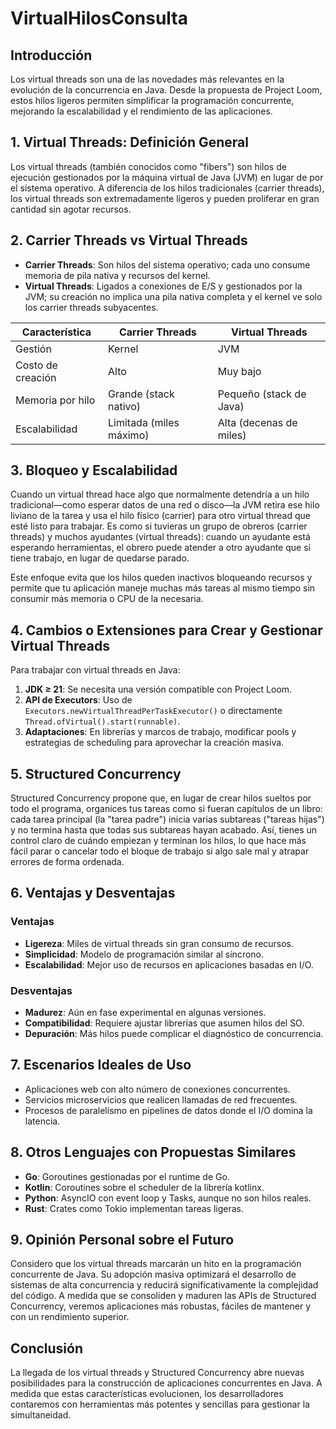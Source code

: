 # VirtualHilosConsulta

## Introducción

Los virtual threads son una de las novedades más relevantes en la evolución de la concurrencia en Java. Desde la propuesta de Project Loom, estos hilos ligeros permiten simplificar la programación concurrente, mejorando la escalabilidad y el rendimiento de las aplicaciones.

## 1. Virtual Threads: Definición General

Los virtual threads (también conocidos como "fibers") son hilos de ejecución gestionados por la máquina virtual de Java (JVM) en lugar de por el sistema operativo. A diferencia de los hilos tradicionales (carrier threads), los virtual threads son extremadamente ligeros y pueden proliferar en gran cantidad sin agotar recursos.

## 2. Carrier Threads vs Virtual Threads

* **Carrier Threads**: Son hilos del sistema operativo; cada uno consume memoria de pila nativa y recursos del kernel.
* **Virtual Threads**: Ligados a conexiones de E/S y gestionados por la JVM; su creación no implica una pila nativa completa y el kernel ve solo los carrier threads subyacentes.

| Característica    | Carrier Threads         | Virtual Threads         |
| ----------------- | ----------------------- | ----------------------- |
| Gestión           | Kernel                  | JVM                     |
| Costo de creación | Alto                    | Muy bajo                |
| Memoria por hilo  | Grande (stack nativo)   | Pequeño (stack de Java) |
| Escalabilidad     | Limitada (miles máximo) | Alta (decenas de miles) |

## 3. Bloqueo y Escalabilidad

Cuando un virtual thread hace algo que normalmente detendría a un hilo tradicional—como esperar datos de una red o disco—la JVM retira ese hilo liviano de la tarea y usa el hilo físico (carrier) para otro virtual thread que esté listo para trabajar. Es como si tuvieras un grupo de obreros (carrier threads) y muchos ayudantes (virtual threads): cuando un ayudante está esperando herramientas, el obrero puede atender a otro ayudante que sí tiene trabajo, en lugar de quedarse parado.

Este enfoque evita que los hilos queden inactivos bloqueando recursos y permite que tu aplicación maneje muchas más tareas al mismo tiempo sin consumir más memoria o CPU de la necesaria.

## 4. Cambios o Extensiones para Crear y Gestionar Virtual Threads

Para trabajar con virtual threads en Java:

1. **JDK ≥ 21**: Se necesita una versión compatible con Project Loom.
2. **API de Executors**: Uso de `Executors.newVirtualThreadPerTaskExecutor()` o directamente `Thread.ofVirtual().start(runnable)`.
3. **Adaptaciones**: En librerías y marcos de trabajo, modificar pools y estrategias de scheduling para aprovechar la creación masiva.

## 5. Structured Concurrency

Structured Concurrency propone que, en lugar de crear hilos sueltos por todo el programa, organices tus tareas como si fueran capítulos de un libro: cada tarea principal (la "tarea padre") inicia varias subtareas ("tareas hijas") y no termina hasta que todas sus subtareas hayan acabado. Así, tienes un control claro de cuándo empiezan y terminan los hilos, lo que hace más fácil parar o cancelar todo el bloque de trabajo si algo sale mal y atrapar errores de forma ordenada.

## 6. Ventajas y Desventajas

### Ventajas

* **Ligereza**: Miles de virtual threads sin gran consumo de recursos.
* **Simplicidad**: Modelo de programación similar al síncrono.
* **Escalabilidad**: Mejor uso de recursos en aplicaciones basadas en I/O.

### Desventajas

* **Madurez**: Aún en fase experimental en algunas versiones.
* **Compatibilidad**: Requiere ajustar librerías que asumen hilos del SO.
* **Depuración**: Más hilos puede complicar el diagnóstico de concurrencia.

## 7. Escenarios Ideales de Uso

* Aplicaciones web con alto número de conexiones concurrentes.
* Servicios microservicios que realicen llamadas de red frecuentes.
* Procesos de paralelismo en pipelines de datos donde el I/O domina la latencia.

## 8. Otros Lenguajes con Propuestas Similares

* **Go**: Goroutines gestionadas por el runtime de Go.
* **Kotlin**: Coroutines sobre el scheduler de la librería kotlinx.
* **Python**: AsyncIO con event loop y Tasks, aunque no son hilos reales.
* **Rust**: Crates como Tokio implementan tareas ligeras.

## 9. Opinión Personal sobre el Futuro

Considero que los virtual threads marcarán un hito en la programación concurrente de Java. Su adopción masiva optimizará el desarrollo de sistemas de alta concurrencia y reducirá significativamente la complejidad del código. A medida que se consoliden y maduren las APIs de Structured Concurrency, veremos aplicaciones más robustas, fáciles de mantener y con un rendimiento superior.

## Conclusión

La llegada de los virtual threads y Structured Concurrency abre nuevas posibilidades para la construcción de aplicaciones concurrentes en Java. A medida que estas características evolucionen, los desarrolladores contaremos con herramientas más potentes y sencillas para gestionar la simultaneidad.
